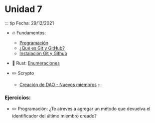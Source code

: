 # Unidad 7
::: tip Fecha: 29/12/2021
- 🔥 Fundamentos: 
    - [Programación](/fundamentos/programacion)
    - [¿Qué es Git y GitHub?](/fundamentos/git/)
    - [Instalación Git y Github](/fundamentos/git/unidad1.md)

- 🔧 Rust: [Enumeraciones](/rust/enumeraciones.md)

- ✏️ Scrypto
    - [Creación de DAO - Nuevos miembros](/scrypto/programacion/unidad6.md)
:::

### Ejercicios: 

- ✏️ Programación: ¿Te atreves a agregar un método que devuelva el identificador del último miembro creado?
